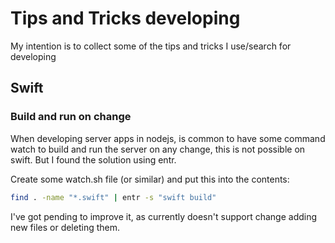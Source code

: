 # Tips and Tricks developing
My intention is to collect some of the tips and tricks I use/search for developing

## Swift

### Build and run on change

When developing server apps in nodejs, is common to have some command watch to build and run the server on any change, this is not possible on swift. But I found the solution using entr. 

Create some watch.sh file (or similar) and put this into the contents:
```sh
find . -name "*.swift" | entr -s "swift build"
```

I've got pending to improve it, as currently doesn't support change adding new files or deleting them. 